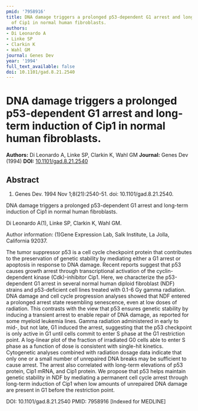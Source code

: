 ```yaml
---
pmid: '7958916'
title: DNA damage triggers a prolonged p53-dependent G1 arrest and long-term induction
  of Cip1 in normal human fibroblasts.
authors:
- Di Leonardo A
- Linke SP
- Clarkin K
- Wahl GM
journal: Genes Dev
year: '1994'
full_text_available: false
doi: 10.1101/gad.8.21.2540
---
```


# DNA damage triggers a prolonged p53-dependent G1 arrest and long-term induction of Cip1 in normal human fibroblasts.
**Authors:** Di Leonardo A, Linke SP, Clarkin K, Wahl GM
**Journal:** Genes Dev (1994)
**DOI:** [10.1101/gad.8.21.2540](https://doi.org/10.1101/gad.8.21.2540)

## Abstract

1. Genes Dev. 1994 Nov 1;8(21):2540-51. doi: 10.1101/gad.8.21.2540.

DNA damage triggers a prolonged p53-dependent G1 arrest and long-term induction 
of Cip1 in normal human fibroblasts.

Di Leonardo A(1), Linke SP, Clarkin K, Wahl GM.

Author information:
(1)Gene Expression Lab, Salk Institute, La Jolla, California 92037.

The tumor suppressor p53 is a cell cycle checkpoint protein that contributes to 
the preservation of genetic stability by mediating either a G1 arrest or 
apoptosis in response to DNA damage. Recent reports suggest that p53 causes 
growth arrest through transcriptional activation of the cyclin-dependent kinase 
(Cdk)-inhibitor Cip1. Here, we characterize the p53-dependent G1 arrest in 
several normal human diploid fibroblast (NDF) strains and p53-deficient cell 
lines treated with 0.1-6 Gy gamma radiation. DNA damage and cell cycle 
progression analyses showed that NDF entered a prolonged arrest state resembling 
senescence, even at low doses of radiation. This contrasts with the view that 
p53 ensures genetic stability by inducing a transient arrest to enable repair of 
DNA damage, as reported for some myeloid leukemia lines. Gamma radiation 
administered in early to mid-, but not late, G1 induced the arrest, suggesting 
that the p53 checkpoint is only active in G1 until cells commit to enter S phase 
at the G1 restriction point. A log-linear plot of the fraction of irradiated G0 
cells able to enter S phase as a function of dose is consistent with single-hit 
kinetics. Cytogenetic analyses combined with radiation dosage data indicate that 
only one or a small number of unrepaired DNA breaks may be sufficient to cause 
arrest. The arrest also correlated with long-term elevations of p53 protein, 
Cip1 mRNA, and Cip1 protein. We propose that p53 helps maintain genetic 
stability in NDF by mediating a permanent cell cycle arrest through long-term 
induction of Cip1 when low amounts of unrepaired DNA damage are present in G1 
before the restriction point.

DOI: 10.1101/gad.8.21.2540
PMID: 7958916 [Indexed for MEDLINE]
